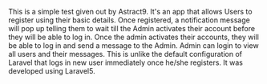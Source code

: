 This is a simple test given out by Astract9. It's an app that allows Users to register using their basic details.
Once registered, a notification message will pop up telling them to wait till the Admin activates their account before they will be able to log in.
Once the admin activates their accounts, they will be able to log in and send a message to the Admin.
Admin can login to view all users and their messages.
This is unlike the default configuration of Laravel that logs in new user immediately once he/she registers.
It was developed using Laravel5.
